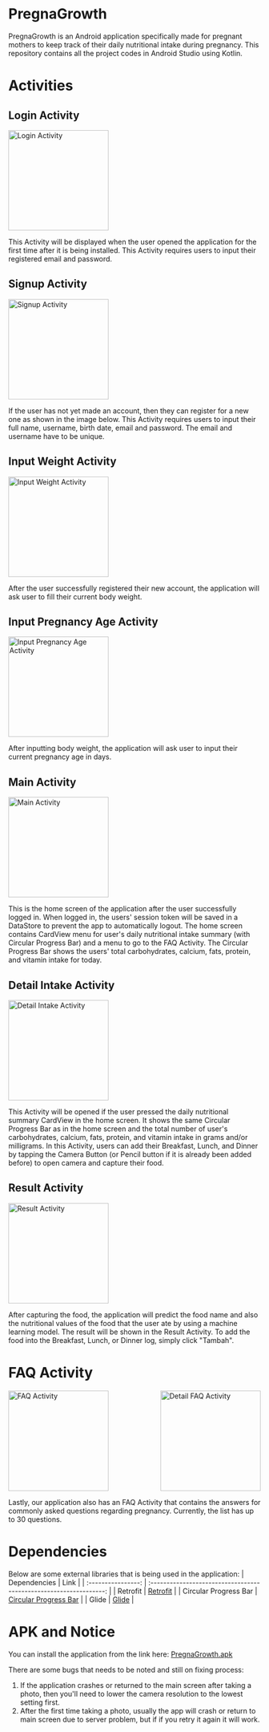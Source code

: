 # PregnaGrowth
PregnaGrowth is an Android application specifically made for pregnant mothers to keep track of their daily nutritional intake during pregnancy. This repository contains all the project codes in Android Studio using Kotlin.

# Activities
## Login Activity
<img src="images/LoginActivity.png" alt="Login Activity" width="200"/>

This Activity will be displayed when the user opened the application for the first time after it is being installed. This Activity requires users to input their registered email and password.

## Signup Activity
<img src="images/SignupActivity.png" alt="Signup Activity" width="200"/>

If the user has not yet made an account, then they can register for a new one as shown in the image below. This Activity requires users to input their full name, username, birth date, email and password. The email and username have to be unique.

## Input Weight Activity
<img src="images/InputWeightActivity.png" alt="Input Weight Activity" width="200"/>

After the user successfully registered their new account, the application will ask user to fill their current body weight.

## Input Pregnancy Age Activity
<img src="images/InputPregnancyAgeActivity.png" alt="Input Pregnancy Age Activity" width="200"/>

After inputting body weight, the application will ask user to input their current pregnancy age in days.

## Main Activity
<img src="images/MainActivity.png" alt="Main Activity" width="200"/>

This is the home screen of the application after the user successfully logged in. When logged in, the users' session token will be saved in a DataStore to prevent the app to automatically logout. The home screen contains CardView menu for user's daily nutritional intake summary (with Circular Progress Bar) and a menu to go to the FAQ Activity. The Circular Progress Bar shows the users' total carbohydrates, calcium, fats, protein, and vitamin intake for today.

## Detail Intake Activity
<img src="images/DetailIntakeActivity.png" alt="Detail Intake Activity" width="200"/>

This Activity will be opened if the user pressed the daily nutritional summary CardView in the home screen. It shows the same Circular Progress Bar as in the home screen and the total number of user's carbohydrates, calcium, fats, protein, and vitamin intake in grams and/or milligrams. In this Activity, users can add their Breakfast, Lunch, and Dinner by tapping the Camera Button (or Pencil button if it is already been added before) to open camera and capture their food.

## Result Activity
<img src="images/ResultActivity.png" alt="Result Activity" width="200"/>

After capturing the food, the application will predict the food name and also the nutritional values of the food that the user ate by using a machine learning model. The result will be shown in the Result Activity. To add the food into the Breakfast, Lunch, or Dinner log, simply click "Tambah".

# FAQ Activity
<div style="display: flex; justify-content: space-between;">
<img src="images/FAQActivity-1.png" alt="FAQ Activity" width="200"/>
<img src="images/FAQActivity-2.png" alt="Detail FAQ Activity" width="200"/>
</div>

Lastly, our application also has an FAQ Activity that contains the answers for commonly asked questions regarding pregnancy. Currently, the list has up to 30 questions.

# Dependencies
Below are some external libraries that is being used in the application:
|  Dependencies   |                                Link                                |
| :----------------: | :----------------------------------------------------------------: |
| Retrofit | [Retrofit](https://square.github.io/retrofit/) |
|  Circular Progress Bar  |  [Circular Progress Bar](https://github.com/lopspower/CircularProgressBar)  |
|   Glide  |   [Glide](https://github.com/bumptech/glide)  |

# APK and Notice
You can install the application from the link here: [PregnaGrowth.apk](https://drive.google.com/file/d/1wZg5OXF3PEJdn51DP4Qpg-yRE5QHHCQt/view?usp=sharing)

There are some bugs that needs to be noted and still on fixing process:
1. If the application crashes or returned to the main screen after taking a photo, then you'll need to lower the camera resolution to the lowest setting first.
2. After the first time taking a photo, usually the app will crash or return to main screen due to server problem, but if if you retry it again it will work.
